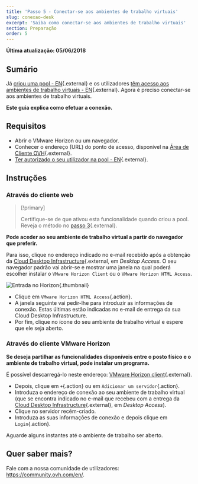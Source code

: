 ```yaml
---
title: 'Passo 5 - Conectar-se aos ambientes de trabalho virtuais'
slug: conexao-desk
excerpt: 'Saiba como conectar-se aos ambientes de trabalho virtuais'
section: Preparação
order: 5
---
```


**Última atualização: 05/06/2018**

## Sumário

Já [criou uma pool - EN](https://docs.ovh.com/gb/en/cloud-desktop-infrastructure/how-to-create-pool/){.external} e os utilizadores [têm acesso aos ambientes de trabalho virtuais - EN](https://docs.ovh.com/gb/en/cloud-desktop-infrastructure/assigning-desktop-access/){.external}. Agora é preciso conectar-se aos ambientes de trabalho virtuais.

**Este guia explica como efetuar a conexão.**

## Requisitos

- Abrir o VMware Horizon ou um navegador.
- Conhecer o endereço (URL) do ponto de acesso, disponível na [Área de Cliente OVH](https://www.ovh.com/auth/?action=gotomanager){.external}.
- [Ter autorizado o seu utilizador na pool - EN](https://docs.ovh.com/gb/en/cloud-desktop-infrastructure/assigning-desktop-access/){.external}.


## Instruções

### Através do cliente web


> [!primary]
>
> Certifique-se de que ativou esta funcionalidade quando criou a pool. Reveja o método no [passo 3](https://docs.ovh.com/fr/cloud-desktop-infrastructure/attribution-desk/){.external}.
> 

**Pode aceder ao seu ambiente de trabalho virtual a partir do navegador que preferir.**

Para isso, clique no endereço indicado no e-mail recebido após a obtenção da [Cloud Desktop Infrastructure](https://www.ovh.pt/cloud/cloud-desktop/infrastructure/){.external, em *Desktop Access*. O seu navegador padrão vai abrir-se e mostrar uma janela na qual poderá escolher instalar o `VMware Horizon Client` ou o `VMware Horizon HTML Access`.

![Entrada no Horizon](images/1200.png){.thumbnail}

- Clique em `VMware Horizon HTML Access`{.action}.
- A janela seguinte vai pedir-lhe para introduzir as informações de conexão. Estas últimas estão indicadas no e-mail de entrega da sua Cloud Desktop Infrastructure.
- Por fim, clique no ícone do seu ambiente de trabalho virtual e espere que ele seja aberto.


### Através do cliente VMware Horizon

**Se deseja partilhar as funcionalidades disponíveis entre o posto físico e o ambiente de trabalho virtual, pode instalar um programa.**

É possível descarregá-lo neste endereço: [VMware Horizon client](https://my.vmware.com/en/web/vmware/info/slug/desktop_end_user_computing/vmware_horizon_clients/4_0){.external}.

- Depois, clique em `+`{.action} ou em `Adicionar um servidor`{.action}.
- Introduza o endereço de conexão ao seu ambiente de trabalho virtual (que se encontra indicado no e-mail que recebeu com a entrega da [Cloud Desktop Infrastructure](https://www.ovh.pt/cloud/cloud-desktop/infrastructure/){.external}, em *Desktop Access*).
- Clique no servidor recém-criado.
- Introduza as suas informações de conexão e depois clique em `Login`{.action}.

Aguarde alguns instantes até o ambiente de trabalho ser aberto.

## Quer saber mais?

Fale com a nossa comunidade de utilizadores: <https://community.ovh.com/en/>.